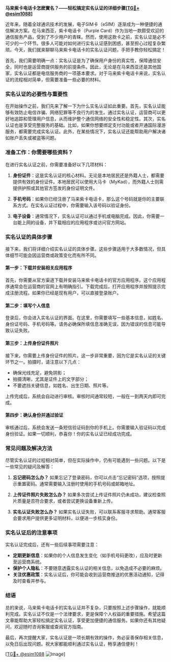**马来紫卡电话卡怎麽實名？——轻松搞定实名认证的详细步骤[[TG💪+ @esim1088](https://t.me/s/esim1088)]**

近年来，随着全球通讯技术的发展，电子SIM卡（eSIM）逐渐成为一种便捷的通信解决方案。在马来西亚，紫卡电话卡（Purple Card）作为当地一款颇受欢迎的通信服务产品，受到了不少用户的青睐。然而，使用这款卡之前，实名认证是必不可少的一个环节。很多人可能对如何进行实名认证感到困惑，甚至担心过程复杂繁琐。今天，我们就来聊聊马来紫卡电话卡的实名认证问题，手把手教你轻松搞定！

首先，我们需要明确一点：实名认证是为了确保用户身份的真实性，保障通信安全，同时也是运营商提供服务的前提条件。因此，无论是在马来西亚还是其他国家，实名认证都是电信服务商的一项基本要求。对于马来紫卡电话卡来说，实名认证的流程相对简单，但需要准备一些必要的材料。

### 实名认证的必要性与重要性

在开始操作之前，我们先来了解一下为什么实名认证如此重要。首先，实名认证能够有效防止电信诈骗、网络犯罪等不良行为的发生。通过实名认证，运营商可以更好地追踪和管理用户信息，从而维护整个通信网络的安全性和稳定性。其次，实名认证也是享受完整服务的基础。比如，如果你想要绑定支付功能或者开通国际漫游服务，都需要完成实名认证。此外，在某些情况下，实名认证还能帮助用户解决诸如账户丢失或被盗等问题。

### 准备工作：你需要哪些资料？

在进行实名认证之前，你需要准备好以下几项材料：

1. **身份证件**：这是实名认证的核心材料。无论是本地居民还是外籍人士，都需要提供有效的身份证件。本地居民可以使用大马卡（MyKad），而外籍人士则需提供护照或其他官方签发的身份证明文件。
   
2. **手机号码**：如果你已经注册了马来紫卡电话卡，那么这个号码就是你的主要联系方式。在实名认证过程中，你需要输入该号码以验证身份。

3. **电子设备**：通常情况下，实名认证可以通过手机或电脑完成。因此，你需要一台能上网的设备，并下载相应的应用程序或访问官方网站。

### 实名认证的具体步骤

接下来，我们将详细介绍实名认证的具体步骤。这些步骤适用于大多数情况，但具体细节可能会因运营商或政策变化而有所不同。

#### 第一步：下载并安装相关应用程序

首先，你需要从官方渠道下载并安装马来紫卡电话卡的官方应用程序。这个应用程序通常会在运营商的官网上有明确指引。下载完成后，打开应用程序并按照提示完成注册流程。如果你已经是现有用户，可以直接登录账户。

#### 第二步：填写个人信息

登录后，你会进入实名认证的界面。在这里，你需要填写一些基本信息，如姓名、身份证号码、手机号码等。请务必确保所填信息准确无误，因为错误的信息可能导致认证失败。

#### 第三步：上传身份证件照片

接下来，你需要上传身份证件的照片。这一步非常重要，因为它是实名认证的关键环节之一。拍摄时，请注意以下几点：

- 确保光线充足，避免阴影；
- 拍摄清晰，尤其是证件上的文字部分；
- 不要遮挡关键信息，如姓名、出生日期、照片等。

上传完成后，系统会自动进行审核。审核时间通常较短，一般在一到两天内即可完成。

#### 第四步：确认身份并通过验证

审核通过后，系统会发送一条短信验证码到你的手机上。你需要输入验证码以完成身份验证。如果一切顺利，恭喜你！你的实名认证已经成功完成。

### 常见问题及解决方法

尽管实名认证的过程相对简单，但在实际操作中，仍有可能遇到一些问题。以下是一些常见的疑问及解答：

1. **忘记密码怎么办？**
   如果忘记了登录密码，你可以点击“忘记密码”选项，按照提示重置密码。通常需要输入注册时使用的手机号码或邮箱地址。

2. **上传证件照片失败怎么办？**
   如果多次尝试上传证件照片仍未成功，建议检查照片质量是否符合要求，或者尝试更换设备重新上传。

3. **实名认证失败怎么办？**
   如果实名认证失败，可以联系客服寻求帮助。通常客服会要求用户提供更多证明材料，以便进一步核实身份。

### 实名认证后的注意事项

实名认证完成后，还有一些后续事项需要注意：

- **定期更新信息**：如果你的个人信息发生变化（如手机号码更改），应及时更新至运营商系统。
- **保护个人隐私**：不要随意透露实名认证的相关信息，以免造成不必要的麻烦。
- **关注优惠政策**：实名认证后，你可能会收到运营商推送的优惠活动通知，记得及时查看并参与。

### 结语

总的来说，马来紫卡电话卡的实名认证并不复杂，只要按照上述步骤操作，就能顺利完成。实名认证不仅是一个法律要求，更是保障个人权益的重要措施。希望这篇文章能帮助大家轻松搞定实名认证，享受更加便捷的通信服务。如果你还有其他疑问，欢迎随时咨询客服或查阅官方指南。

最后，再次提醒大家，实名认证是一项长期有效的操作，务必妥善保存相关信息，以免日后出现问题。祝大家都能顺利通过实名认证，畅享通信便利！

[[TG💪+ @esim1088](https://t.me/s/esim1088) ![Image](https://i.postimg.cc/4NQfJmqS/Snipaste-2025-05-13-00-14-12.png)]